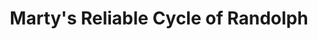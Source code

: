 ---
title: "Marty's Reliable Cycle of Randolph"
url: /randolph/martys-reliable-cycle-of-randolph/
shop: bicycle
---